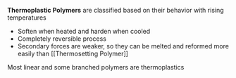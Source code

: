 **Thermoplastic Polymers** are classified based on their behavior with rising temperatures
- Soften when heated and harden when cooled
- Completely reversible process
- Secondary forces are weaker, so they can be melted and reformed more easily than [[Thermosetting Polymer]]

Most linear and some branched polymers are thermoplastics